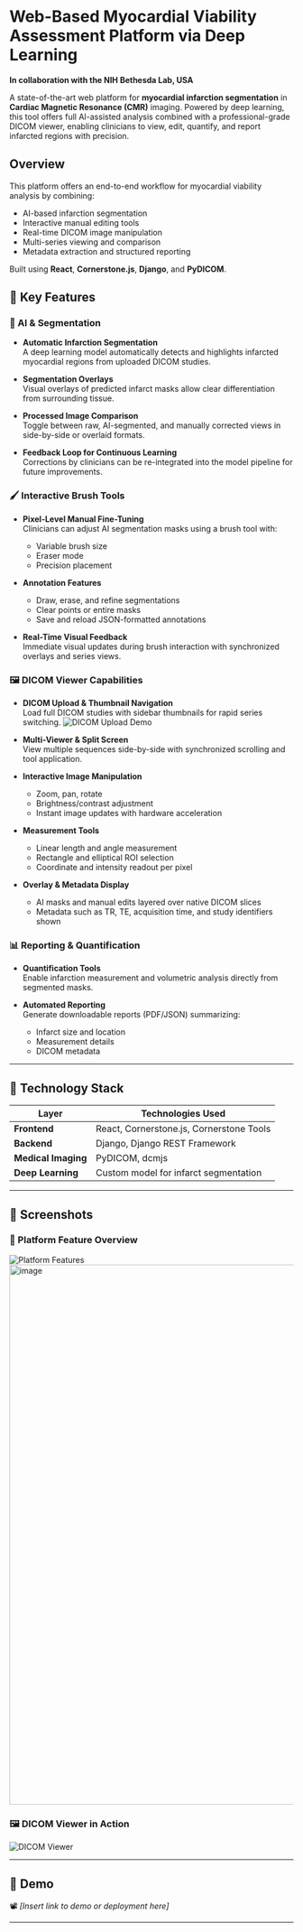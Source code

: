 # Web-Based Myocardial Viability Assessment Platform via Deep Learning
**In collaboration with the NIH Bethesda Lab, USA**

A state-of-the-art web platform for **myocardial infarction segmentation** in **Cardiac Magnetic Resonance (CMR)** imaging. Powered by deep learning, this tool offers full AI-assisted analysis combined with a professional-grade DICOM viewer, enabling clinicians to view, edit, quantify, and report infarcted regions with precision.

## Overview

This platform offers an end-to-end workflow for myocardial viability analysis by combining:

* AI-based infarction segmentation
* Interactive manual editing tools
* Real-time DICOM image manipulation
* Multi-series viewing and comparison
* Metadata extraction and structured reporting

Built using **React**, **Cornerstone.js**, **Django**, and **PyDICOM**.



## 🌟 Key Features

### 🔹 AI & Segmentation

* **Automatic Infarction Segmentation**  
  A deep learning model automatically detects and highlights infarcted myocardial regions from uploaded DICOM studies.

* **Segmentation Overlays**  
  Visual overlays of predicted infarct masks allow clear differentiation from surrounding tissue.

* **Processed Image Comparison**  
  Toggle between raw, AI-segmented, and manually corrected views in side-by-side or overlaid formats.

* **Feedback Loop for Continuous Learning**  
  Corrections by clinicians can be re-integrated into the model pipeline for future improvements.



### 🖌️ Interactive Brush Tools

* **Pixel-Level Manual Fine-Tuning**  
  Clinicians can adjust AI segmentation masks using a brush tool with:
  * Variable brush size  
  * Eraser mode  
  * Precision placement  

* **Annotation Features**  
  * Draw, erase, and refine segmentations  
  * Clear points or entire masks  
  * Save and reload JSON-formatted annotations  

* **Real-Time Visual Feedback**  
  Immediate visual updates during brush interaction with synchronized overlays and series views.



### 🖼️ DICOM Viewer Capabilities

* **DICOM Upload & Thumbnail Navigation**  
  Load full DICOM studies with sidebar thumbnails for rapid series switching.
  ![DICOM Upload Demo](./assets/dicom-upload.gif)

* **Multi-Viewer & Split Screen**  
  View multiple sequences side-by-side with synchronized scrolling and tool application.

* **Interactive Image Manipulation**  
  * Zoom, pan, rotate  
  * Brightness/contrast adjustment  
  * Instant image updates with hardware acceleration

* **Measurement Tools**  
  * Linear length and angle measurement  
  * Rectangle and elliptical ROI selection  
  * Coordinate and intensity readout per pixel

* **Overlay & Metadata Display**  
  * AI masks and manual edits layered over native DICOM slices  
  * Metadata such as TR, TE, acquisition time, and study identifiers shown



### 📊 Reporting & Quantification

* **Quantification Tools**  
  Enable infarction measurement and volumetric analysis directly from segmented masks.

* **Automated Reporting**  
  Generate downloadable reports (PDF/JSON) summarizing:  
  * Infarct size and location  
  * Measurement details  
  * DICOM metadata

---

## 🧰 Technology Stack

| Layer               | Technologies Used                        |
| ------------------- | ---------------------------------------- |
| **Frontend**        | React, Cornerstone.js, Cornerstone Tools |
| **Backend**         | Django, Django REST Framework            |
| **Medical Imaging** | PyDICOM, dcmjs                           |
| **Deep Learning**   | Custom model for infarct segmentation    |

---

## 📸 Screenshots

### 🔧 Platform Feature Overview  
![Platform Features](./assets/features.png)
<img width="957" alt="image" src="https://github.com/user-attachments/assets/5b014157-f5c3-434d-be33-3e37c4c02a93" />


### 🖼️ DICOM Viewer in Action  
![DICOM Viewer](./assets/viewer.png)

---

## 🎥 Demo

📽️ *[Insert link to demo or deployment here]*

---
